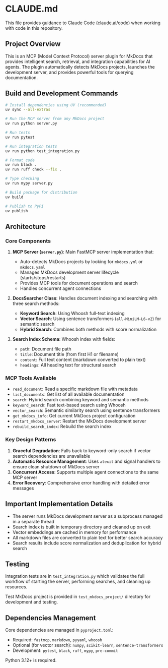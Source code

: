 # CLAUDE.md

This file provides guidance to Claude Code (claude.ai/code) when working with code in this repository.

## Project Overview

This is an MCP (Model Context Protocol) server plugin for MkDocs that provides intelligent search, retrieval, and integration capabilities for AI agents. The plugin automatically detects MkDocs projects, launches the development server, and provides powerful tools for querying documentation.

## Build and Development Commands

```bash
# Install dependencies using UV (recommended)
uv sync --all-extras

# Run the MCP server from any MkDocs project
uv run python server.py

# Run tests
uv run pytest

# Run integration tests
uv run python test_integration.py

# Format code
uv run black .
uv run ruff check --fix .

# Type checking
uv run mypy server.py

# Build package for distribution
uv build

# Publish to PyPI
uv publish
```

## Architecture

### Core Components

1. **MCP Server (`server.py`)**: Main FastMCP server implementation that:
   - Auto-detects MkDocs projects by looking for `mkdocs.yml` or `mkdocs.yaml`
   - Manages MkDocs development server lifecycle (starts/stops/restarts)
   - Provides MCP tools for document operations and search
   - Handles concurrent agent connections

2. **DocsSearcher Class**: Handles document indexing and searching with three search methods:
   - **Keyword Search**: Using Whoosh full-text indexing
   - **Vector Search**: Using sentence transformers (`all-MiniLM-L6-v2`) for semantic search
   - **Hybrid Search**: Combines both methods with score normalization

3. **Search Index Schema**: Whoosh index with fields:
   - `path`: Document file path
   - `title`: Document title (from first H1 or filename)
   - `content`: Full text content (markdown converted to plain text)
   - `headings`: All heading text for structural search

### MCP Tools Available

- `read_document`: Read a specific markdown file with metadata
- `list_documents`: Get list of all available documentation
- `search`: Hybrid search combining keyword and semantic methods
- `keyword_search`: Fast text-based search using Whoosh
- `vector_search`: Semantic similarity search using sentence transformers
- `get_mkdocs_info`: Get current MkDocs project configuration
- `restart_mkdocs_server`: Restart the MkDocs development server
- `rebuild_search_index`: Rebuild the search index

### Key Design Patterns

1. **Graceful Degradation**: Falls back to keyword-only search if vector search dependencies are unavailable
2. **Automatic Resource Management**: Uses `atexit` and signal handlers to ensure clean shutdown of MkDocs server
3. **Concurrent Access**: Supports multiple agent connections to the same MCP server
4. **Error Recovery**: Comprehensive error handling with detailed error messages

## Important Implementation Details

- The server runs MkDocs development server as a subprocess managed in a separate thread
- Search index is built in temporary directory and cleaned up on exit
- Vector embeddings are cached in memory for performance
- All markdown files are converted to plain text for better search accuracy
- Search results include score normalization and deduplication for hybrid search

## Testing

Integration tests are in `test_integration.py` which validates the full workflow of starting the server, performing searches, and cleaning up resources.

Test MkDocs project is provided in `test_mkdocs_project/` directory for development and testing.

## Dependencies Management

Core dependencies are managed in `pyproject.toml`:
- Required: `fastmcp`, `markdown`, `pyyaml`, `whoosh`
- Optional (for vector search): `numpy`, `scikit-learn`, `sentence-transformers`
- Development: `pytest`, `black`, `ruff`, `mypy`, `pre-commit`

Python 3.12+ is required.